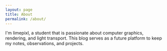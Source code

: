 ```yaml
---
layout: page
title: About
permalink: /about/
---
```


I'm limepixl, a student that is passionate about computer graphics, rendering, and light transport. This blog serves as a future platform to keep my notes, observations, and projects. 
